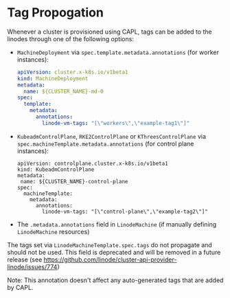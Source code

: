 # Tag Propogation


Whenever a cluster is provisioned using CAPL, tags can be added to the linodes through one of the following options:
- `MachineDeployment` via `spec.template.metadata.annotations` (for worker instances):
    ```yaml
    apiVersion: cluster.x-k8s.io/v1beta1
    kind: MachineDeployment
    metadata:
      name: ${CLUSTER_NAME}-md-0
    spec:
      template:
        metadata:
          annotations:
            linode-vm-tags: "[\"workers\",\"example-tag1\"]"
    ```
- `KubeadmControlPlane`,  `RKE2ControlPlane` or `KThreesControlPlane` via `spec.machineTemplate.metadata.annotations` (for control plane instances):
    ```
    apiVersion: controlplane.cluster.x-k8s.io/v1beta1
    kind: KubeadmControlPlane
    metadata:
     name: ${CLUSTER_NAME}-control-plane
    spec:
      machineTemplate:
        metadata:
          annotations:
            linode-vm-tags: "[\"control-plane\",\"example-tag2\"]"
    ```
- The `.metadata.annotations` field in `LinodeMachine` (if manually defining `LinodeMachine` resources)

The tags set via `LinodeMachineTemplate.spec.tags` do not propagate and should not be used. This field is deprecated and will be removed in a future release (see https://github.com/linode/cluster-api-provider-linode/issues/774)

Note: This annotation doesn't affect any auto-generated tags that are added by CAPL.
